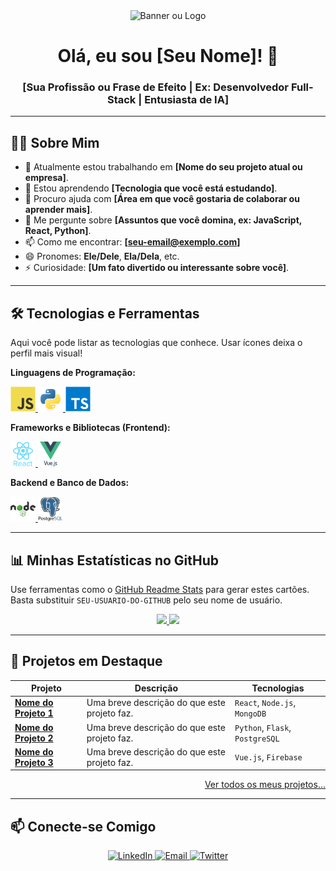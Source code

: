 <div align="center">
  <img src="URL_DA_SUA_IMAGEM_DE_BANNER_OU_LOGO" alt="Banner ou Logo" width="600"/>
  <h1>Olá, eu sou [Seu Nome]! 👋</h1>
  <h3>[Sua Profissão ou Frase de Efeito | Ex: Desenvolvedor Full-Stack | Entusiasta de IA]</h3>
</div>

---

## 👨‍💻 Sobre Mim

- 🔭 Atualmente estou trabalhando em **[Nome do seu projeto atual ou empresa]**.
- 🌱 Estou aprendendo **[Tecnologia que você está estudando]**.
- 🤔 Procuro ajuda com **[Área em que você gostaria de colaborar ou aprender mais]**.
- 💬 Me pergunte sobre **[Assuntos que você domina, ex: JavaScript, React, Python]**.
- 📫 Como me encontrar: **[seu-email@exemplo.com]**
- 😄 Pronomes: **Ele/Dele**, **Ela/Dela**, etc.
- ⚡ Curiosidade: **[Um fato divertido ou interessante sobre você]**.

---

## 🛠️ Tecnologias e Ferramentas

Aqui você pode listar as tecnologias que conhece. Usar ícones deixa o perfil mais visual!

**Linguagens de Programação:**
<p align="left">
  <a href="https://developer.mozilla.org/en-US/docs/Web/JavaScript" target="_blank" rel="noreferrer">
    <img src="https://raw.githubusercontent.com/devicons/devicon/master/icons/javascript/javascript-original.svg" alt="javascript" width="40" height="40"/>
  </a>
  <a href="https://www.python.org" target="_blank" rel="noreferrer">
    <img src="https://raw.githubusercontent.com/devicons/devicon/master/icons/python/python-original.svg" alt="python" width="40" height="40"/>
  </a>
  <a href="https://www.typescriptlang.org/" target="_blank" rel="noreferrer">
    <img src="https://raw.githubusercontent.com/devicons/devicon/master/icons/typescript/typescript-original.svg" alt="typescript" width="40" height="40"/>
  </a>
</p>

**Frameworks e Bibliotecas (Frontend):**
<p align="left">
  <a href="https://reactjs.org/" target="_blank" rel="noreferrer">
    <img src="https://raw.githubusercontent.com/devicons/devicon/master/icons/react/react-original-wordmark.svg" alt="react" width="40" height="40"/>
  </a>
  <a href="https://vuejs.org/" target="_blank" rel="noreferrer">
    <img src="https://raw.githubusercontent.com/devicons/devicon/master/icons/vuejs/vuejs-original-wordmark.svg" alt="vuejs" width="40" height="40"/>
  </a>
</p>

**Backend e Banco de Dados:**
<p align="left">
  <a href="https://nodejs.org" target="_blank" rel="noreferrer">
    <img src="https://raw.githubusercontent.com/devicons/devicon/master/icons/nodejs/nodejs-original-wordmark.svg" alt="nodejs" width="40" height="40"/>
  </a>
  <a href="https://www.postgresql.org" target="_blank" rel="noreferrer">
    <img src="https://raw.githubusercontent.com/devicons/devicon/master/icons/postgresql/postgresql-original-wordmark.svg" alt="postgresql" width="40" height="40"/>
  </a>
</p>

---

## 📊 Minhas Estatísticas no GitHub

Use ferramentas como o [GitHub Readme Stats](https://github.com/anuraghazra/github-readme-stats) para gerar estes cartões. Basta substituir `SEU-USUARIO-DO-GITHUB` pelo seu nome de usuário.

<div align="center">
  <a href="https://github.com/SEU-USUARIO-DO-GITHUB">
    <img height="180em" src="https://github-readme-stats.vercel.app/api?username=SEU-USUARIO-DO-GITHUB&show_icons=true&theme=dracula&include_all_commits=true&count_private=true"/>
    <img height="180em" src="https://github-readme-stats.vercel.app/api/top-langs/?username=SEU-USUARIO-DO-GITHUB&layout=compact&langs_count=7&theme=dracula"/>
  </a>
</div>

---

## 🚀 Projetos em Destaque

| Projeto | Descrição | Tecnologias |
|---|---|---|
| **[Nome do Projeto 1](URL_DO_SEU_PROJETO_1)** | Uma breve descrição do que este projeto faz. | `React`, `Node.js`, `MongoDB` |
| **[Nome do Projeto 2](URL_DO_SEU_PROJETO_2)** | Uma breve descrição do que este projeto faz. | `Python`, `Flask`, `PostgreSQL` |
| **[Nome do Projeto 3](URL_DO_SEU_PROJETO_3)** | Uma breve descrição do que este projeto faz. | `Vue.js`, `Firebase` |

<p align="right"><a href="URL_DA_SUA_PAGINA_DE_REPOSITORIOS">Ver todos os meus projetos...</a></p>

---

## 📫 Conecte-se Comigo

<p align="center">
  <a href="https://www.linkedin.com/in/SEU_USUARIO_LINKEDIN/" target="_blank">
    <img src="https://img.shields.io/badge/LinkedIn-0077B5?style=for-the-badge&logo=linkedin&logoColor=white" alt="LinkedIn"/>
  </a>
  <a href="mailto:SEU_EMAIL@exemplo.com" target="_blank">
    <img src="https://img.shields.io/badge/Email-D14836?style=for-the-badge&logo=gmail&logoColor=white" alt="Email"/>
  </a>
  <a href="https://twitter.com/SEU_USUARIO_TWITTER" target="_blank">
    <img src="https://img.shields.io/badge/Twitter-1DA1F2?style=for-the-badge&logo=twitter&logoColor=white" alt="Twitter"/>
  </a>
</p>
